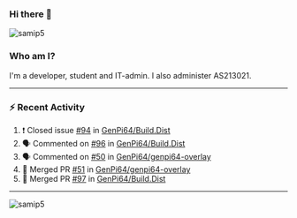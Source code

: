 ### Hi there 👋

<img src="https://komarev.com/ghpvc/?username=samip5&style=flat-square" alt="samip5" />

### Who am I?
I'm a developer, student and IT-admin. I also administer AS213021.

---
### :zap: Recent Activity
<!--START_SECTION:activity-->
1. ❗️ Closed issue [#94](https://github.com/GenPi64/Build.Dist/issues/94) in [GenPi64/Build.Dist](https://github.com/GenPi64/Build.Dist)
2. 🗣 Commented on [#96](https://github.com/GenPi64/Build.Dist/issues/96) in [GenPi64/Build.Dist](https://github.com/GenPi64/Build.Dist)
3. 🗣 Commented on [#50](https://github.com/GenPi64/genpi64-overlay/issues/50) in [GenPi64/genpi64-overlay](https://github.com/GenPi64/genpi64-overlay)
4. 🎉 Merged PR [#51](https://github.com/GenPi64/genpi64-overlay/pull/51) in [GenPi64/genpi64-overlay](https://github.com/GenPi64/genpi64-overlay)
5. 🎉 Merged PR [#97](https://github.com/GenPi64/Build.Dist/pull/97) in [GenPi64/Build.Dist](https://github.com/GenPi64/Build.Dist)
<!--END_SECTION:activity-->
---

<img align="center" src="https://github-readme-stats.vercel.app/api?username=samip5&show_icons=true" alt="samip5" />
